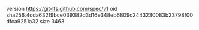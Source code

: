 version https://git-lfs.github.com/spec/v1
oid sha256:4cda632f9bce039382d3d16e348eb6809c2443230083b23798f00dfca9251a32
size 3463
